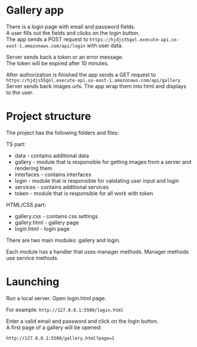 # Gallery app

There is a login page with email and password fields.  
A user fills out the fields and clicks on the login button.  
The app sends a POST request to ```https://hjdjs55gol.execute-api.us-east-1.amazonaws.com/api/login```
with user data.

Server sends back a token or an error message.  
The token will be expired after 10 minutes.

After authorization is finished the app sends a GET request to ```https://hjdjs55gol.execute-api.us-east-1.amazonaws.com/api/gallery```  
Server sends back images urls. The app wrap them into html and displays to the user.

# Project structure

The project has the following folders and files:

TS part:

- data - contains additional data
- gallery - module that is responsible for getting images from a server and rendering them
- interfaces - contains interfaces
- login - module that is responsible for validating user input and login
- services - contains additional services
- token - module that is responsible for all work with token

HTML/CSS part:
  - gallery.css - contains css settings
  - gallery.html - gallery page
  - login.html - login page

There are two main modules: gallery and login.

Each module has a handler that uses manager methods.
Manager methods use service methods.

# Launching

Run a local server.
Open login.html page.

For example:
```http://127.0.0.1:5500/login.html```

Enter a valid email and password and click on the login button.  
A first page of a gallery will be opened:

```http://127.0.0.1:5500/gallery.html?page=1```